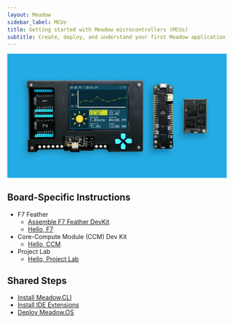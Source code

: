 ```yaml
---
layout: Meadow
sidebar_label: MCUs
title: Getting started with Meadow microcontrollers (MCUs)
subtitle: Create, deploy, and understand your first Meadow application.
---
```


![Microcontroller Meadow F7 Core-Compute Module Project Lab](wildernesslabs-microcontrollers.jpg)

## Board-Specific Instructions

* F7 Feather
    * [Assemble F7 Feather DevKit](Assemble_F7Feather_DevKit/)
    * [Hello, F7](F7_Feather/)
* Core-Compute Module (CCM) Dev Kit
    * [Hello, CCM](Core_Compute_Module_DevKit/)
* Project Lab
    * [Hello, Project Lab](Project_Lab/)

## Shared Steps

* [Install Meadow.CLI](/Meadow/Getting_Started/Meadow%2ECLI/)
* [Install IDE Extensions](../IDE_Extensions/)
* [Deploy Meadow.OS](../Deploying_Meadow%2EOS/)